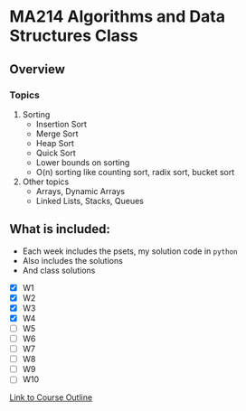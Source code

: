 # MA214 Algorithms and Data Structures Class

## Overview

### Topics

1. Sorting
   - Insertion Sort
   - Merge Sort
   - Heap Sort
   - Quick Sort
   - Lower bounds on sorting
   - O(n) sorting like counting sort, radix sort, bucket sort
2. Other topics
   - Arrays, Dynamic Arrays
   - Linked Lists, Stacks, Queues

## What is included:

- Each week includes the psets, my solution code in `python`
- Also includes the solutions
- And class solutions

* [x] W1
* [x] W2
* [x] W3
* [x] W4
* [ ] W5
* [ ] W6
* [ ] W7
* [ ] W8
* [ ] W9
* [ ] W10

[Link to Course Outline](https://www.lse.ac.uk/resources/calendar2021-2022/courseGuides/MA/2021_MA214.htm)

